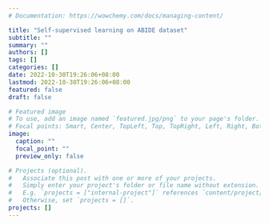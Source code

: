 ```yaml
---
# Documentation: https://wowchemy.com/docs/managing-content/

title: "Self-supervised learning on ABIDE dataset"
subtitle: ""
summary: ""
authors: []
tags: []
categories: []
date: 2022-10-30T19:26:06+08:00
lastmod: 2022-10-30T19:26:06+08:00
featured: false
draft: false

# Featured image
# To use, add an image named `featured.jpg/png` to your page's folder.
# Focal points: Smart, Center, TopLeft, Top, TopRight, Left, Right, BottomLeft, Bottom, BottomRight.
image:
  caption: ""
  focal_point: ""
  preview_only: false

# Projects (optional).
#   Associate this post with one or more of your projects.
#   Simply enter your project's folder or file name without extension.
#   E.g. `projects = ["internal-project"]` references `content/project/deep-learning/index.md`.
#   Otherwise, set `projects = []`.
projects: []
---
```

